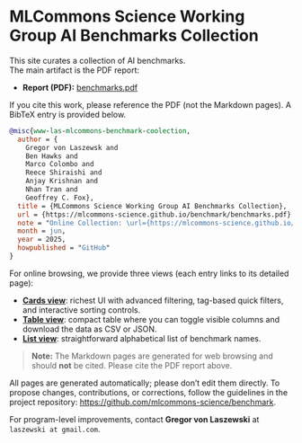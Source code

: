 # MLCommons Science Working Group AI Benchmarks Collection

This site curates a collection of AI benchmarks.  
The main artifact is the PDF report:

- **Report (PDF):** [benchmarks.pdf](benchmarks.pdf)

If you cite this work, please reference the PDF (not the Markdown pages). A BibTeX entry is provided below.

```bibtex
@misc{www-las-mlcommons-benchmark-coolection,
  author = {
    Gregor von Laszewsk and 
    Ben Hawks and 
    Marco Colombo and
    Reece Shiraishi and
    Anjay Krishnan and
    Nhan Tran and
    Geoffrey C. Fox},
  title = {MLCommons Science Working Group AI Benchmarks Collection},
  url = {https://mlcommons-science.github.io/benchmark/benchmarks.pdf}
  note = "Online Collection: \url={https://mlcommons-science.github.io/benchmark/}",
  month = jun,
  year = 2025,
  howpublished = "GitHub"
}
```

For online browsing, we provide three views (each entry links to its detailed page):

- **[Cards view](md/benchmarks/cards/)**: richest UI with advanced filtering, tag-based quick filters, and interactive sorting controls.
- **[Table view](md/benchmarks_table/)**: compact table where you can toggle visible columns and download the data as CSV or JSON.
- **[List view](md/benchmarks/)**: straightforward alphabetical list of benchmark names.

> **Note:** The Markdown pages are generated for web browsing and should **not** be cited. Please cite the PDF report above.

All pages are generated automatically; please don’t edit them directly. To propose changes, contributions, or corrections, follow the guidelines in the project repository: <https://github.com/mlcommons-science/benchmark>.  

For program-level improvements, contact **Gregor von Laszewski** at `laszewski at gmail.com`.
